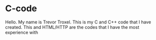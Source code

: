 # C-code
Hello. My name is Trevor Troxel. This is my C and C++ code that I have created. 
This and HTML/HTTP are the codes that I have the most experience with
